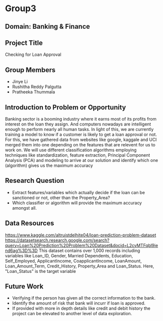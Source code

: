 # Group3
## Domain: Banking & Finance

## Project Title
Checking for Loan Approval  

## Group Members
* Jinye Li
* Rushitha Reddy Palgutta
* Pratheeka Thummala

## Introduction to Problem or Opportunity
Banking sector is a booming industry where it earns most of its profits from interest on the loan they assign. And computers nowadays are intelligent enough to perform nearly all human tasks. In light of this, we are currently training a model to know if a customer is likely to get a loan approval or not. For this, we have gathered data from websites like google, kaggale and UCI merged them into one depending on the features that are relevent for us to work on. We will use different classification algorithms employing techniques like standardization, feature extraction, Principal Component Analysis (PCA) and modeling  to arrive at our solution and identify which one (algorithm) gives us the maximum accuracy

## Research Question
* Extract features/variables which actually decide if the loan can be sanctioned or not, other than the Property_Area?
* Which classifier or algorithm will provide the maximum accuracy amongst all.

## Data Resources
https://www.kaggle.com/altruistdelhite04/loan-prediction-problem-dataset
https://datasetsearch.research.google.com/search?query=Loan%20Prediction%20Problem%20Dataset&docid=L2cvMTFqbl9iend6ag%3D%3D
This dataset contains over 1,000 records including variables like Loan_ID,	Gender,	Married	Dependents,	Education,	Self_Employed,	ApplicantIncome,	CoapplicantIncome, LoanAmount,	Loan_Amount_Term,	Credit_History, Property_Area	and Loan_Status. Here, "Loan_Status" is the target variable

## Future Work
* Verifying if the person has given all the correct information to the bank.
* Identify the amount of risk that bank will incurr if loan is approved.
* If provided with more in depth details like credit and debit history the project can be elevated to another level of data exploration.
